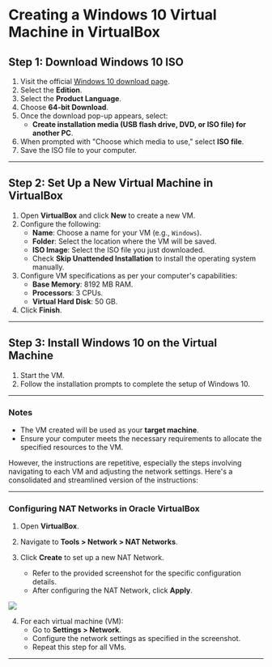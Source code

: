 # Creating a Windows 10 Virtual Machine in VirtualBox

## Step 1: Download Windows 10 ISO
1. Visit the official [Windows 10 download page](https://www.microsoft.com/software-download/windows10).
2. Select the **Edition**.
3. Select the **Product Language**.
4. Choose **64-bit Download**.
5. Once the download pop-up appears, select:
   - **Create installation media (USB flash drive, DVD, or ISO file) for another PC**.
6. When prompted with "Choose which media to use," select **ISO file**.
7. Save the ISO file to your computer.

---

## Step 2: Set Up a New Virtual Machine in VirtualBox
1. Open **VirtualBox** and click **New** to create a new VM.
2. Configure the following:
   - **Name**: Choose a name for your VM (e.g., `Windows`).
   - **Folder**: Select the location where the VM will be saved.
   - **ISO Image**: Select the ISO file you just downloaded.
   - Check **Skip Unattended Installation** to install the operating system manually.
3. Configure VM specifications as per your computer's capabilities:
   - **Base Memory**: 8192 MB RAM.
   - **Processors**: 3 CPUs.
   - **Virtual Hard Disk**: 50 GB.
4. Click **Finish**.

---

## Step 3: Install Windows 10 on the Virtual Machine
1. Start the VM.
2. Follow the installation prompts to complete the setup of Windows 10.

---

### Notes
- The VM created will be used as your **target machine**.
- Ensure your computer meets the necessary requirements to allocate the specified resources to the VM.

However, the instructions are repetitive, especially the steps involving navigating to each VM and adjusting the network settings. Here's a consolidated and streamlined version of the instructions:

---

### Configuring NAT Networks in Oracle VirtualBox

1. Open **VirtualBox**.

2. Navigate to **Tools > Network > NAT Networks**.

3. Click **Create** to set up a new NAT Network.
   - Refer to the provided screenshot for the specific configuration details.
   - After configuring the NAT Network, click **Apply**.
<p/>
  
   <img src="https://i.imgur.com/LfKiqRX.png">



4. For each virtual machine (VM):
   - Go to **Settings > Network**.
   - Configure the network settings as specified in the screenshot.
   - Repeat this step for all VMs.

---

